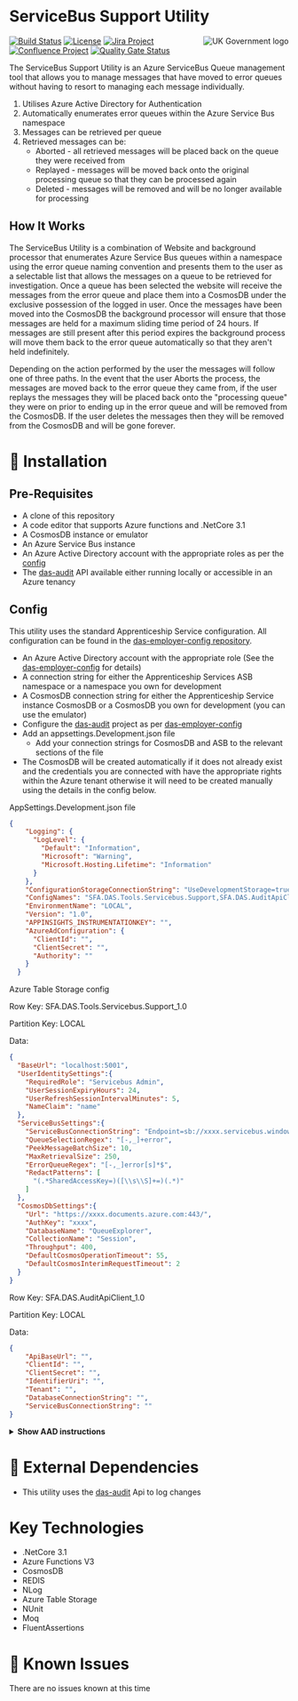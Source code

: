 # ServiceBus Support Utility

<img src="https://avatars.githubusercontent.com/u/9841374?s=200&v=4" align="right" alt="UK Government logo">

[![Build Status](https://dev.azure.com/sfa-gov-uk/Digital%20Apprenticeship%20Service/_apis/build/status/das-tools-servicebus-support?branchName=master)](https://dev.azure.com/sfa-gov-uk/Digital%20Apprenticeship%20Service/_build/latest?definitionId=2281&branchName=master)
[![License](https://img.shields.io/badge/license-MIT-lightgrey.svg?longCache=true&style=flat-square)](https://en.wikipedia.org/wiki/MIT_License)
[![Jira Project](https://img.shields.io/badge/Jira-Project-blue)](https://skillsfundingagency.atlassian.net/secure/RapidBoard.jspa?rapidView=564&projectKey=QUAL)
[![Confluence Project](https://img.shields.io/badge/Confluence-Project-blue)](https://skillsfundingagency.atlassian.net/wiki/spaces/NDL/pages/2049115342/Azure+Service+Bus+Error+Queue+Management)
[![Quality Gate Status](https://sonarcloud.io/api/project_badges/measure?project=SkillsFundingAgency_das-admin-service&metric=alert_status)](https://sonarcloud.io/dashboard?id=SkillsFundingAgency_das-tools-servicebus-support)

The ServiceBus Support Utility is an Azure ServiceBus Queue management tool that allows you to manage messages that have moved to error queues without having to resort to managing each message individually.

1. Utilises Azure Active Directory for Authentication
1. Automatically enumerates error queues within the Azure Service Bus namespace
1. Messages can be retrieved per queue
1. Retrieved messages can be:
    - Aborted - all retrieved messages will be placed back on the queue they were received from
    - Replayed - messages will be moved back onto the original processing queue so that they can be processed again
    - Deleted - messages will be removed and will be no longer available for processing

## How It Works

The ServiceBus Utility is a combination of Website and background processor that enumerates Azure Service Bus queues within a namespace using the error queue naming convention and presents them to the user as a selectable list that allows the messages on a queue to be retrieved for investigation. Once a queue has been selected the website will receive the messages from the error queue and place them into a CosmosDB under the exclusive possession of the logged in user. Once the messages have been moved into the CosmosDB the background processor will ensure that those messages are held for a maximum sliding time period of 24 hours. If messages are still present after this period expires the background process will move them back to the error queue automatically so that they aren't held indefinitely.

Depending on the action performed by the user the messages will follow one of three paths. In the event that the user Aborts the process, the messages are moved back to the error queue they came from, if the user replays the messages they will be placed back onto the "processing queue" they were on prior to ending up in the error queue and will be removed from the CosmosDB. If the user deletes the messages then they will be removed from the CosmosDB and will be gone forever.

# 🚀 Installation

## Pre-Requisites

* A clone of this repository
* A code editor that supports Azure functions and .NetCore 3.1
* A CosmosDB instance or emulator
* An Azure Service Bus instance
* An Azure Active Directory account with the appropriate roles as per the [config](https://github.com/SkillsFundingAgency/das-employer-config/blob/master/das-tools-servicebus-support/SFA.DAS.Tools.Servicebus.Support.json)
* The [das-audit](https://github.com/SkillsFundingAgency/das-audit) API available either running locally or accessible in an Azure tenancy    

## Config

This utility uses the standard Apprenticeship Service configuration. All configuration can be found in the [das-employer-config repository](https://github.com/SkillsFundingAgency/das-employer-config).

* An Azure Active Directory account with the appropriate role (See the [das-employer-config](https://github.com/SkillsFundingAgency/das-employer-config/blob/master/das-tools-servicebus-support/SFA.DAS.Tools.Servicebus.Support.json) for details)
* A connection string for either the Apprenticeship Services ASB namespace or a namespace you own for development
* A CosmosDB connection string for either the Apprenticeship Service instance CosmosDB or a CosmosDB you own for development (you can use the emulator)
* Configure the [das-audit](https://github.com/SkillsFundingAgency/das-audit) project as per [das-employer-config](https://github.com/SkillsFundingAgency/das-employer-config/blob/master/das-audit/SFA.DAS.AuditApiClient.json)
* Add an appsettings.Development.json file
    * Add your connection strings for CosmosDB and ASB to the relevant sections of the file
* The CosmosDB will be created automatically if it does not already exist and the credentials you are connected with have the appropriate rights within the Azure tenant otherwise it will need to be created manually using the details in the config below.

AppSettings.Development.json file
```json
{
    "Logging": {
      "LogLevel": {
        "Default": "Information",
        "Microsoft": "Warning",
        "Microsoft.Hosting.Lifetime": "Information"
      }
    },
    "ConfigurationStorageConnectionString": "UseDevelopmentStorage=true;",
    "ConfigNames": "SFA.DAS.Tools.Servicebus.Support,SFA.DAS.AuditApiClient",
    "EnvironmentName": "LOCAL",
    "Version": "1.0",
    "APPINSIGHTS_INSTRUMENTATIONKEY": "",
    "AzureAdConfiguration": {
      "ClientId": "",
      "ClientSecret": "",
      "Authority": ""
    }
  }  
```

Azure Table Storage config

Row Key: SFA.DAS.Tools.Servicebus.Support_1.0

Partition Key: LOCAL

Data:

```json
{
  "BaseUrl": "localhost:5001",
  "UserIdentitySettings":{
    "RequiredRole": "Servicebus Admin", 
    "UserSessionExpiryHours": 24,
    "UserRefreshSessionIntervalMinutes": 5,
    "NameClaim": "name"
  },
  "ServiceBusSettings":{
    "ServiceBusConnectionString": "Endpoint=sb://xxxx.servicebus.windows.net/",
    "QueueSelectionRegex": "[-,_]+error",
    "PeekMessageBatchSize": 10,
    "MaxRetrievalSize": 250,
    "ErrorQueueRegex": "[-,_]error[s]*$",
    "RedactPatterns": [
      "(.*SharedAccessKey=)([\\s\\S]+=)(.*)"
    ]
  },
  "CosmosDbSettings":{
    "Url": "https://xxxx.documents.azure.com:443/",
    "AuthKey": "xxxx",
    "DatabaseName": "QueueExplorer",
    "CollectionName": "Session",
    "Throughput": 400,
    "DefaultCosmosOperationTimeout": 55,
    "DefaultCosmosInterimRequestTimeout": 2
  }
}
```

Row Key: SFA.DAS.AuditApiClient_1.0

Partition Key: LOCAL

Data:
```json
{
	"ApiBaseUrl": "",
	"ClientId": "",
	"ClientSecret": "",
	"IdentifierUri": "",
	"Tenant": "",
	"DatabaseConnectionString": "",
	"ServiceBusConnectionString": ""
}
```

<details><summary><b>Show AAD instructions</b></summary>

Creating an AAD Account in an Azure tenant:

* In azure portal go to Users and Create a new user
* Give user access to the Service Bus
    * Service Bus Namespace > Access control (IAM) > Add role assignment  
        * Role - Azure Service Bus Data Receiver (and potentially Sender if you need to populate the queue in the first place)
        * Select - user name
* To configure the user in Visual Studio
    * Navigate to Tools > Options > Azure Service Authentication > Account Selection
    * Add the credentials of the user from above

</details>

# 🔗 External Dependencies

* This utility uses the [das-audit](https://github.com/SkillsFundingAgency/das-audit) Api to log changes

# Key Technologies

* .NetCore 3.1
* Azure Functions V3
* CosmosDB
* REDIS
* NLog
* Azure Table Storage
* NUnit
* Moq
* FluentAssertions

# 🐛 Known Issues

There are no issues known at this time